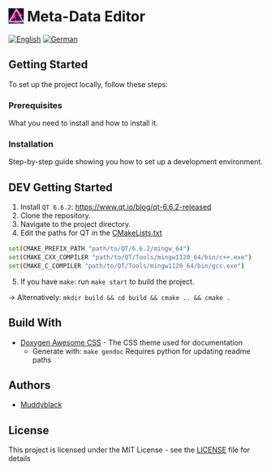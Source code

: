 # <img src="./src/app/app.png" alt="Project Icon" width="30px" height="auto" style="vertical-align: -12%;"> Meta-Data Editor

<a href="./README.md"><img src="https://img.shields.io/badge/lang-en-red.svg" alt="English"></a>
<a href="./README.de.md"><img src="https://img.shields.io/badge/lang-de-black.svg" alt="German"></a>

## Getting Started

To set up the project locally, follow these steps:

### Prerequisites

What you need to install and how to install it.

### Installation

Step-by-step guide showing you how to set up a development environment.

## DEV Getting Started

1. Install ``QT 6.6.2``: https://www.qt.io/blog/qt-6.6.2-released
2. Clone the repository.
3. Navigate to the project directory.
4. Edit the paths for QT in the [CMakeLists.txt](./CMakeLists.txt)
```sh
set(CMAKE_PREFIX_PATH "path/to/QT/6.6.2/mingw_64")
set(CMAKE_CXX_COMPILER "path/to/QT/Tools/mingw1120_64/bin/c++.exe")
set(CMAKE_C_COMPILER "path/to/QT/Tools/mingw1120_64/bin/gcc.exe")
```
5. If you have ``make``: run ``make start`` to build the project.

-> Alternatively: ``mkdir build && cd build && cmake .. && cmake .``

## Build With

* [Doxygen Awesome CSS](https://jothepro.github.io/doxygen-awesome-css/) - The CSS theme used for documentation 
    * Generate with: ``make gendoc`` Requires python for updating readme paths

## Authors

* [Muddyblack](https://github.com/Muddyblack)

## License
This project is licensed under the MIT License - see the [LICENSE](./LICENSE) file for details